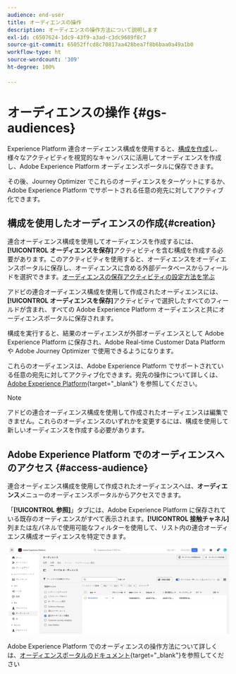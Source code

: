 ```yaml
---
audience: end-user
title: オーディエンスの操作
description: オーディエンスの操作方法について説明します
exl-id: c6507624-1dc9-43f9-a3ad-c3dc9689f8c7
source-git-commit: 65052ffcd8c70817aa428bea7f8b6baa0a49a1b0
workflow-type: ht
source-wordcount: '309'
ht-degree: 100%

---
```


# オーディエンスの操作 {#gs-audiences}

Experience Platform 連合オーディエンス構成を使用すると、[構成を作成](../compositions/gs-compositions.md)し、様々なアクティビティを視覚的なキャンバスに活用してオーディエンスを作成し、Adobe Experience Platform オーディエンスポータルに保存できます。

その後、Journey Optimizer でこれらのオーディエンスをターゲットにするか、Adobe Experience Platform でサポートされる任意の宛先に対してアクティブ化できます。

## 構成を使用したオーディエンスの作成{#creation}

連合オーディエンス構成を使用してオーディエンスを作成するには、**[!UICONTROL オーディエンスを保存]**&#x200B;アクティビティを含む構成を作成する必要があります。このアクティビティを使用すると、オーディエンスをオーディエンスポータルに保存し、オーディエンスに含める外部データベースからフィールドを選択できます。[オーディエンスの保存アクティビティの設定方法を学ぶ](../compositions/activities/save-audience.md)

アドビの連合オーディエンス構成を使用して作成されたオーディエンスには、**[!UICONTROL オーディエンスを保存]**&#x200B;アクティビティで選択したすべてのフィールドが含まれ、すべての Adobe Experience Platform オーディエンスと共にオーディエンスポータルに保存されます。

構成を実行すると、結果のオーディエンスが外部オーディエンスとして Adobe Experience Platform に保存され、Adobe Real-time Customer Data Platform や Adobe Journey Optimizer で使用できるようになります。

これらのオーディエンスは、Adobe Experience Platform でサポートされている任意の宛先に対してアクティブ化できます。宛先の操作について詳しくは、[Adobe Experience Platform](https://experienceleague.adobe.com/ja/docs/experience-platform/destinations/home){target="_blank"} を参照してください。

>[!NOTE]
>
>アドビの連合オーディエンス構成を使用して作成されたオーディエンスは編集できません。これらのオーディエンスのいずれかを変更するには、構成を使用して新しいオーディエンスを作成する必要があります。

## Adobe Experience Platform でのオーディエンスへのアクセス {#access-audience}

連合オーディエンス構成を使用して作成されたオーディエンスへは、**オーディエンス**&#x200B;メニューのオーディエンスポータルからアクセスできます。

「**[!UICONTROL 参照]**」タブには、Adobe Experience Platform に保存されている既存のオーディエンスがすべて表示されます。**[!UICONTROL 接触チャネル]**&#x200B;列または左パネルで使用可能なフィルターを使用して、リスト内の連合オーディエンス構成オーディエンスを特定できます。

![](assets/audiences-list.png)

Adobe Experience Platform でのオーディエンスの操作方法について詳しくは、[オーディエンスポータルのドキュメント](https://experienceleague.adobe.com/ja/docs/experience-platform/segmentation/ui/audience-portal){target="_blank"}を参照してください

<!-- add link to this donc once published: https://jira.corp.adobe.com/browse/PLAT-198674-->